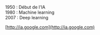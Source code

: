 1950 : Début de l'IA  
1980 : Machine learning  
2007 : Deep learning  
  
[http://ia.google.com](http://ia.google.com)